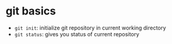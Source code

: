 # git basics

- `git init`: initialize git repository in current working directory
- `git status`: gives you status of current repository


